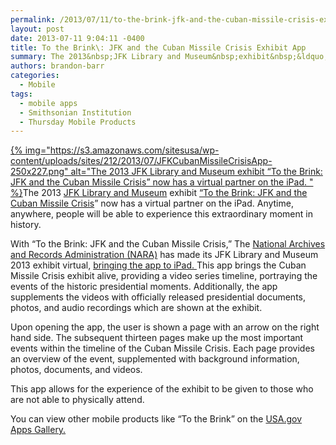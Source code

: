 ```yaml
---
permalink: /2013/07/11/to-the-brink-jfk-and-the-cuban-missile-crisis-exhibit-app/
layout: post
date: 2013-07-11 9:04:11 -0400
title: To the Brink\: JFK and the Cuban Missile Crisis Exhibit App
summary: The 2013&nbsp;JFK Library and Museum&nbsp;exhibit&nbsp;&ldquo;To the Brink\: JFK and the Cuban Missile Crisis&rdquo; now has a virtual partner on the iPad.&nbsp; Anytime, anywhere, people will be able to
authors: brandon-barr
categories:
  - Mobile
tags:
  - mobile apps
  - Smithsonian Institution
  - Thursday Mobile Products
---
```


[{% img="https://s3.amazonaws.com/sitesusa/wp-content/uploads/sites/212/2013/07/JFKCubanMissileCrisisApp-250x227.png" alt="The 2013 JFK Library and Museum exhibit “To the Brink: JFK and the Cuban Missile Crisis” now has a virtual partner on the iPad. " %}](https://s3.amazonaws.com/sitesusa/wp-content/uploads/sites/212/2013/07/JFKCubanMissileCrisisApp.png)The 2013 <a href="http://www.jfklibrary.org/" target="_blank">JFK Library and Museum</a> exhibit <a href="http://foundationnationalarchives.org/cmc/" target="_blank">“To the Brink: JFK and the Cuban Missile Crisis</a>” now has a virtual partner on the iPad. Anytime, anywhere, people will be able to experience this extraordinary moment in history.

With “To the Brink: JFK and the Cuban Missile Crisis,” The <a href="http://www.archives.gov/" target="_blank">National Archives and Records Administration (NARA)</a> has made its JFK Library and Museum 2013 exhibit virtual, <a href="https://itunes.apple.com/us/app/to-brink-jfk-cuban-missile/id570032141?mt=8" target="_blank">bringing the app to iPad. </a> This app brings the Cuban Missile Crisis exhibit alive, providing a video series timeline, portraying the events of the historic presidential moments. Additionally, the app supplements the videos with officially released presidential documents, photos, and audio recordings which are shown at the exhibit.

Upon opening the app, the user is shown a page with an arrow on the right hand side. The subsequent thirteen pages make up the most important events within the timeline of the Cuban Missile Crisis. Each page provides an overview of the event, supplemented with background information, photos, documents, and videos.

This app allows for the experience of the exhibit to be given to those who are not able to physically attend.

You can view other mobile products like “To the Brink” on the <a href="http://apps.usa.gov/" target="_blank">USA.gov Apps Gallery.</a>